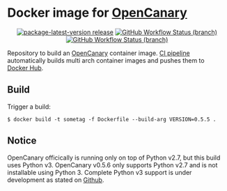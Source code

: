 # Docker image for [OpenCanary](https://github.com/thinkst/opencanary)

<p align="center">
  <a href="https://github.com/bruce17/ghaction-package-latest-version/releases/latest"><img alt="package-latest-version release" src="https://img.shields.io/github/release/bruce17/ghaction-package-latest-version.svg?style=flat"></a>
  <a href="https://github.com/Bruce17/docker-opencanary/actions?query=workflow%3A%22build+images%22"><img alt="GitHub Workflow Status (branch)" src="https://img.shields.io/github/workflow/status/Bruce17/docker-opencanary/build%20images/main?label=build%20images&logo=github"></a>
  <a href="https://github.com/Bruce17/docker-opencanary/actions?query=workflow%3A%22check+python+package%22"><img alt="GitHub Workflow Status (branch)" src="https://img.shields.io/github/workflow/status/Bruce17/docker-opencanary/check%20python%20package/main?label=check%20package%20status&logo=github"></a>
</p>

Repository to build an [OpenCanary](https://github.com/thinkst/opencanary) container image. [CI pipeline](https://github.com/Bruce17/docker-opencanary/actions) automatically builds multi arch container images and pushes them to [Docker Hub](https://hub.docker.com/r/hansdampf17/opencanary).


## Build

Trigger a build:

```
$ docker build -t sometag -f Dockerfile --build-arg VERSION=0.5.5 .
```


## Notice

OpenCanary officically is running only on top of Python v2.7, but this build uses Python v3. OpenCanary v0.5.6 only supports Python v2.7 and is not installable using Python 3. Complete Python v3 support is under development as stated on [Github](https://github.com/thinkst/opencanary).
